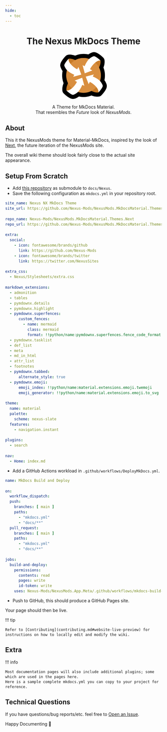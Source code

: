 ```yaml
---
hide:
  - toc
---
```


<div align="center">
	<h1>The Nexus MkDocs Theme</h1>
	<img src="../Images/Nexus-Icon.png" width="150" align="center" />
	<br/> <br/>
    A Theme for MkDocs Material.
    <br/>
    That resembles the <i>Future</i> look of <i>NexusMods</i>.
</div>

## About

This it the NexusMods theme for Material-MkDocs, inspired by the look of [Next](https://next.nexusmods.com), 
the future iteration of the NexusMods site.  

The overall wiki theme should look fairly close to the actual site appearance.

## Setup From Scratch

- Add [this repository](https://github.com/Nexus-Mods/NexusMods.MkDocsMaterial.Themes.Next) as submodule to `docs/Nexus`.
- Save the following configuration as `mkdocs.yml` in your repository root.

```yaml
site_name: Nexus NX MkDocs Theme
site_url: https://github.com/Nexus-Mods/NexusMods.MkDocsMaterial.Themes.Next

repo_name: Nexus-Mods/NexusMods.MkDocsMaterial.Themes.Next
repo_url: https://github.com/Nexus-Mods/NexusMods.MkDocsMaterial.Themes.Next

extra:
  social:
    - icon: fontawesome/brands/github
      link: https://github.com/Nexus-Mods
    - icon: fontawesome/brands/twitter
      link: https://twitter.com/NexusSites

extra_css:
  - Nexus/Stylesheets/extra.css

markdown_extensions:
  - admonition
  - tables
  - pymdownx.details
  - pymdownx.highlight
  - pymdownx.superfences:
      custom_fences:
        - name: mermaid
          class: mermaid
          format: !!python/name:pymdownx.superfences.fence_code_format
  - pymdownx.tasklist
  - def_list
  - meta
  - md_in_html
  - attr_list
  - footnotes
  - pymdownx.tabbed:
      alternate_style: true
  - pymdownx.emoji:
      emoji_index: !!python/name:material.extensions.emoji.twemoji
      emoji_generator: !!python/name:material.extensions.emoji.to_svg

theme:
  name: material
  palette:
    scheme: nexus-slate
  features:
    - navigation.instant

plugins:
  - search

nav:
  - Home: index.md
```

- Add a GitHub Actions workload in `.github/workflows/DeployMkDocs.yml`.

```yaml
name: MkDocs Build and Deploy

on:
  workflow_dispatch:
  push:
    branches: [ main ]
    paths:
      - "mkdocs.yml"
      - "docs/**"
  pull_request:
    branches: [ main ]
    paths:
      - "mkdocs.yml"
      - "docs/**"

jobs:
  build-and-deploy:
    permissions:
      contents: read
      pages: write
      id-token: write
    uses: Nexus-Mods/NexusMods.App.Meta/.github/workflows/mkdocs-build-and-deploy.yaml@main
```

- Push to GitHub, this should produce a GitHub Pages site. 

Your page should then be live.

!!! tip

    Refer to [Contributing](contributing.md#website-live-preview) for instructions on how to locally edit and modify the wiki.

## Extra

!!! info

    Most documentation pages will also include additional plugins; some which are used in the pages here.  
    Here is a sample complete mkdocs.yml you can copy to your project for reference.  


## Technical Questions

If you have questions/bug reports/etc. feel free to [Open an Issue](https://github.com/Nexus-Mods/NexusMods.MkDocsMaterial.Themes.Next/issues/new).

Happy Documenting 🧡